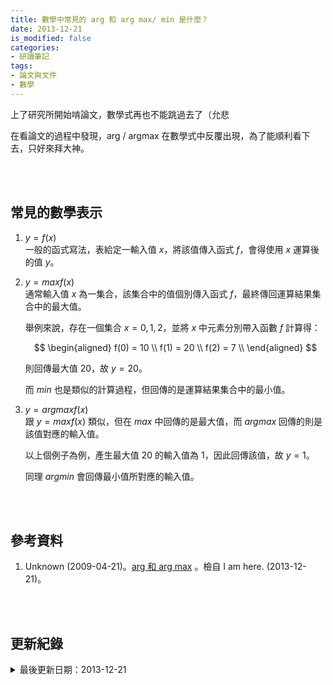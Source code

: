 ```yaml
---
title: 數學中常見的 arg 和 arg max/ min 是什麼？
date: 2013-12-21
is_modified: false
categories:
- 研讀筆記
tags:
- 論文與文件
- 數學
--- 
```


上了研究所開始啃論文，數學式再也不能跳過去了（允悲
  
在看論文的過程中發現，arg / argmax 在數學式中反覆出現，為了能順利看下去，只好來拜大神。
<!--more-->
<br><br> 

## 常見的數學表示

1. $y = f(x)$  
    一般的函式寫法，表給定一輸入值 $x$，將該值傳入函式 $f$，會得使用 $x$ 運算後的值 $y$。
    
2. $y = max f(x)$  
    通常輸入值 $x$ 為一集合，該集合中的值個別傳入函式 $f$，最終傳回運算結果集合中的最大值。
    
    舉例來說，存在一個集合 $x={0,1,2}$，並將 $x$ 中元素分別帶入函數 $f$ 計算得：
      
    $$
    \begin{aligned}		
        f(0) = 10 \\
        f(1) = 20 \\
        f(2) = 7 \\
    \end{aligned}
    $$

    則回傳最大值 20，故 $y=20$。
    
    而 $min$ 也是類似的計算過程，但回傳的是運算結果集合中的最小值。

3. $y = arg max f(x)$  
    跟 $y = max f(x)$ 類似，但在 $max$ 中回傳的是最大值，而 $arg max$ 回傳的則是該值對應的輸入值。
    
    以上個例子為例，產生最大值 20 的輸入值為 1，因此回傳該值，故 $y=1$。

    同理 $arg min$ 會回傳最小值所對應的輸入值。


<br><br> 

## 參考資料 
1. Unknown (2009-04-21)。[arg 和 arg max](https://kevingo75.blogspot.com/2009/04/arg-arg-max.html) 。檢自 I am here. (2013-12-21)。

<br><br> 

## 更新紀錄
<details class="update_stamp">
  <summary>最後更新日期：2013-12-21</summary>
  <ul>
    <li>2013-12-21 發布</li>
    <li>2013-12-21 完稿</li>
  </ul>
</details>